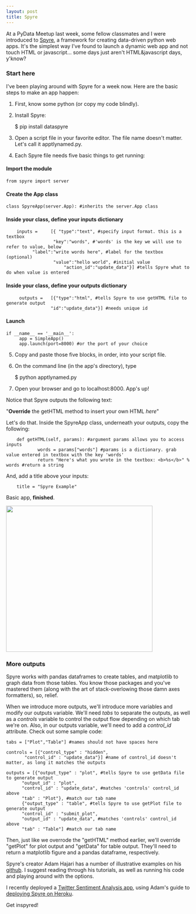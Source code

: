 ```yaml
---
layout: post
title: Spyre
---
```


At a PyData Meetup last week, some fellow classmates and I were introduced to <a href="https://github.com/adamhajari/spyre" target="_blank">Spyre</a>, a framework for creating data-driven python web apps. It's the simplest way I've found to launch a dynamic web app and not touch HTML or javascript... some days just aren't HTML&javascript days, y'know?

### Start here

I've been playing around with Spyre for a week now. Here are the basic steps to make an app happen:

1) First, know some python (or copy my code blindly).

2) Install Spyre:

   $ pip install dataspyre
   
3) Open a script file in your favorite editor. The file name doesn't matter. Let's call it apptlynamed.py.

4) Each Spyre file needs five basic things to get running:

#### Import the module

```
from spyre import server
```

#### Create the App class

```
class SpyreApp(server.App): #inherits the server.App class
```

#### Inside your class, define your inputs dictionary

```
    inputs = 	 [{ "type":"text", #specify input format. this is a textbox
                  "key":"words", #'words' is the key we will use to refer to value, below
		  "label":"write words here", #label for the textbox (optional)
                  "value":"hello world", #initial value
                 	  "action_id":"update_data"}] #tells Spyre what to do when value is entered
```

#### Inside your class, define your outputs dictionary

```
     outputs = 	 [{"type":"html", #tells Spyre to use getHTML file to generate output
                 "id":"update_data"}] #needs unique id
```

#### Launch

```
if __name__ == '__main__':
     app = SimpleApp()
     app.launch(port=8000) #or the port of your choice
```

5) Copy and paste those five blocks, in order, into your script file.

6) On the command line (in the app's directory), type

   $ python apptlynamed.py
   
7) Open your browser and go to localhost:8000. App's up!

Notice that Spyre outputs the following text:

"<b>Override</b> the getHTML method to insert your own HTML <i>here</i>"

Let's do that. Inside the SpyreApp class, underneath your outputs, copy the following:

```
	def getHTML(self, params): #argument params allows you to access inputs
            words = params["words"] #params is a dictionary. grab value entered in textbox with the key 'words'
            return "Here's what you wrote in the textbox: <b>%s</b>" % words #return a string
```

And, add a title above your inputs:

```
	title = "Spyre Example"
```

Basic app, <b>finished</b>.

<img style= "width: 400px;" src="http://cgerson.github.io/images/spyre_example.png">

### More outputs

Spyre works with pandas dataframes to create tables, and matplotlib to graph data from those tables. You know those packages and you've mastered them (along with the art of stack-overlowing those damn axes formatters), so, relief.

When we introduce more outputs, we'll introduce more variables and modify our outputs variable. We'll need <i>tabs</i> to separate the outputs, as well as a <i>controls</i> variable to control the output flow depending on which tab we're on. Also, in our outputs variable, we'll need to add a <i>control_id</i> attribute. Check out some sample code: 

```
tabs = ["Plot","Table"] #names should not have spaces here

controls = [{"control_type" : "hidden", 
	   "control_id" : "update_data"}] #name of control_id doesn't matter, as long it matches the outputs

outputs = [{"output_type" : "plot", #tells Spyre to use getData file to generate output
	  "output_id" : "plot",
	  "control_id" : "update_data", #matches 'controls' control_id above
	  "tab" : "Plot"}, #match our tab name
	  {"output_type" : "table", #tells Spyre to use getPlot file to generate output 
	  "control_id" : "submit_plot",
	  "output_id" : "update_data", #matches 'controls' control_id above
	  "tab" : "Table"] #match our tab name
```     

Then, just like we overrode the "getHTML" method earlier, we'll override "getPlot" for plot output and "getData" for table output. They'll need to return a matplotlib figure and a pandas dataframe, respectively.

Spyre's creator Adam Hajari has a number of illustrative examples on his <a href="https://github.com/adamhajari/spyre" target="_blank">github</a>. I suggest reading through his tutorials, as well as running his code and playing around with the options.

I recently deployed a <a href="http://twittyre.heroku.com" target="_blank">Twitter Sentiment Analysis app</a>, using Adam's guide to <a href="http://adamhajari.github.io/2015/04/21/deploying-a-spyre-app-on-heroku.html" target="_blank">deploying Spyre on Heroku</a>.

Get inspyred!